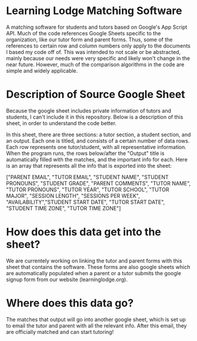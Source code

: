 # Learning Lodge Matching Software
A matching software for students and tutors based on Google's App Script API. Much of the code references Google Sheets specific to the organization, like our tutor form and parent forms. Thus, some of the references to certain row and column numbers only apply to the documents I based my code off of. This was intended to not scale or be abstracted, mainly because our needs were very specific and likely won't change in the near future. However, much of the comparison algorithms in the code are simple and widely applicable.

# Description of Source Google Sheet
Because the google sheet includes private information of tutors and students, I can't include it in this repository. Below is a description of this sheet, in order to understand the code better.

In this sheet, there are three sections: a tutor section, a student section, and an output. Each one is titled, and consists of a certain number of data rows. Each row represents one tutor/student, with all representative information. When the program runs, the rows below/after the "Output" title is automatically filled with the matches, and the important info for each. Here is an array that represents all the info that is exported into the sheet:

["PARENT EMAIL", "TUTOR EMAIL", "STUDENT NAME", "STUDENT PRONOUNS", "STUDENT GRADE", "PARENT COMMENTS", "TUTOR NAME", "TUTOR PRONOUNS", "TUTOR YEAR", "TUTOR SCHOOL", "TUTOR MAJOR", "SESSION LENGTH", "SESSIONS PER WEEK", "AVAILABILITY","STUDENT START DATE", "TUTOR START DATE", "STUDENT TIME ZONE", "TUTOR TIME ZONE"]

# How does this data get into the sheet?
We are currentely working on linking the tutor and parent forms with this sheet that contains the software. These forms are also google sheets which are automatically populated when a parent or a tutor submits the google signup form from our website (learninglodge.org).

# Where does this data go?
The matches that output will go into another google sheet, which is set up to email the tutor and parent with all the relevant info. After this email, they are officially matched and can start tutoring!

